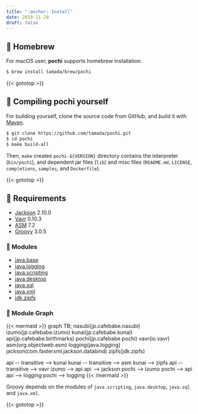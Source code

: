 ```yaml
---
title: ":anchor: Install"
date: 2019-11-29
draft: false
---
```


## :beer: Homebrew

For macOS user, **pochi** supports homebrew installation.

```sh
$ brew install tamada/brew/pochi
```

{{< gototop >}}

## :muscle: Compiling **pochi** yourself

For building yourself, clone the source code from GitHub, and build it with [Maven](https://maven.apache.org/).

```sh
$ git clone https://github.com/tamada/pochi.git
$ cd pochi
$ make build-all
```

Then, `make` creates `pochi-${VERSION}` directory contains the interpreter (`bin/pochi`), and dependent jar files (`lib`) and misc files (`README.md`, `LICENSE`, `completions`, `samples`, and `Dockerfile`).

{{< gototop >}}

## :briefcase: Requirements

* [Jackson](https://github.com/FasterXML/jackson) 2.10.0
* [Vavr](https://www.vavr.io/) 0.10.3
* [ASM](https://asm.ow2.io/) 7.2
* [Groovy](https://groovy-lang.org) 3.0.5


### :pouch: Modules

* [java.base](https://docs.oracle.com/en/java/javase/11/docs/api/java.base/module-summary.html)
* [java.logging](https://docs.oracle.com/en/java/javase/11/docs/api/java.logging/module-summary.html)
* [java.scripting](https://docs.oracle.com/en/java/javase/11/docs/api/java.scripting/module-summary.html)
* [java.desktop](https://docs.oracle.com/en/java/javase/11/docs/api/java.desktop/module-summary.html)
* [java.sql](https://docs.oracle.com/en/java/javase/11/docs/api/java.sql/module-summary.html)
* [java.xml](https://docs.oracle.com/en/java/javase/11/docs/api/java.xml/module-summary.html)
* [jdk.zipfs](https://docs.oracle.com/en/java/javase/11/docs/api/jdk.zipfs/module-summary.html)


### :steam_locomotive: Module Graph

{{< mermaid >}}
graph TB;
nasubi(jp.cafebabe.nasubi)
izumo(jp.cafebabe.izumo)
kunai(jp.cafebabe.kunai)
api(jp.cafebabe.birthmarks)
pochi(jp.cafebabe.pochi)
vavr(io.vavr)
asm(org.objectweb.asm)
logging(java.logging)
jackson(com.fasterxml.jackson.databind)
zipfs(jdk.zipfs)

api -- transitive --> kunai
kunai -- transitive --> asm
kunai --> zipfs
api -- transitive --> vavr
izumo --> api
api --> jackson
pochi --> izumo
pochi --> api
api --> logging
pochi --> logging
{{< /mermaid >}}

Groovy depends on the modules of `java.scripting`, `java.desktop`, `java.sql` and `java.xml`.

{{< gototop >}}
